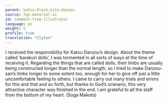 ```yaml
---
parent: katou-black-kite-danzou
source: fgo-material-vi
id: comment-from-illustrator
language: en
weight: 5
profile: true
translation: "Clyton"
---
```


I received the responsibility for Katou Danzou’s design. About the theme called ‘karakuri dolls’, I was tormented in all sorts of ways at the time of receiving it. Regarding the things that are called dolls, their limbs are usually being constructed longer than the normal length, so I tried to make Danzou-san’s limbs longer to some extent too, enough for her to give off just a little uncomfortable feeling to others. I came to carry out many trials and errors for this and that and so forth, but thanks to God’s scenario, this very attractive character was finished in the end. I am grateful to all the staff from the bottom of my heart. (Soga Makoto)
